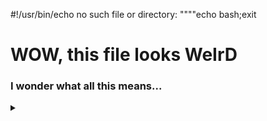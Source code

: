 #!/usr/bin/echo no such file or directory:
""""echo bash;exit
<!DOCTYPE html>
<html>

<body onLoad="e()">
    <p display="none">
    </p>
</body>
<h1>WOW, this file looks <strong>WeIrD</strong></h1>
<h3>I wonder what all this means...</h3>

<details>
    <summary></summary>
    <p>

        <script>function e() { document.write("html"); }</script>
        ```python
        print("hello world!")
        ```

    </p>
</details>

</html>
<!-- 
"""
print("python")